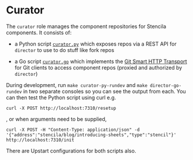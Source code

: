 # Curator

The `curator` role manages the component repositories for Stencila components. It consists of:

 - a Python script [`curator.py`](curator.py) which exposes repos via a REST API for `director` to use to do stuff like fork repos

 - a Go script [`curator.go`](curator.go) which implements the [Git Smart HTTP Transport](https://git-scm.com/blog/2010/03/04/smart-http.html) for Git clients to access component repos (proxied and authorized by `director`)

During development, run `make curator-py-rundev` and `make director-go-rundev` in two separate consoles so you can see the output from each. You can then test the Python script using curl e.g.

```
curl -X POST http://localhost:7310/resetup
```

, or when arguments need to be supplied,

```
curl -X POST -H "Content-Type: application/json" -d '{"address":"stencila/blog/introducing-sheets","type":"stencil"}' http://localhost:7310/init
```

There are Upstart configurations for both scripts also.
